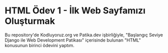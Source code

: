# HTML Ödev 1 - İlk Web Sayfamızı Oluşturmak

Bu repository'de Kodluyoruz.org ve Patika.dev işbirliğiyle, "Başlangıç Seviye Django ile Web Development Patikası" içerisinde bulunan "HTML" konusunun birinci ödevini yaptım.

